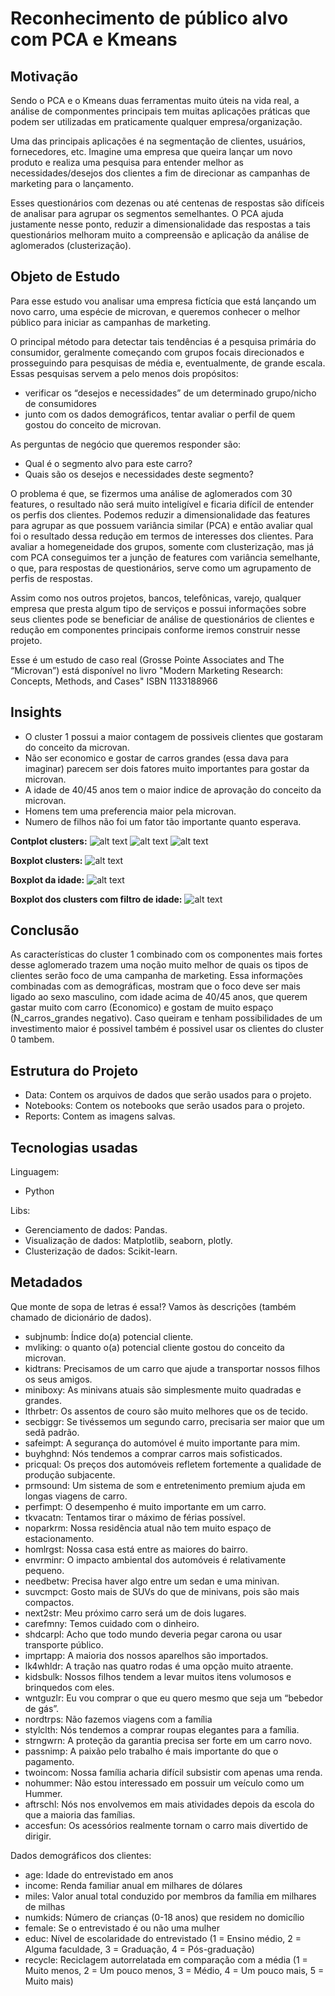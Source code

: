 ﻿# Reconhecimento de público alvo com PCA e Kmeans


## <a> Motivação </a>

Sendo o PCA e o Kmeans duas ferramentas muito úteis na vida real, a análise de componmentes principais tem muitas aplicações práticas que podem ser utilizadas em praticamente qualquer empresa/organização.

Uma das principais aplicações é na segmentação de clientes, usuários, fornecedores, etc. Imagine uma empresa que queira lançar um novo produto e realiza uma pesquisa para entender melhor as necessidades/desejos dos clientes a fim de direcionar as campanhas de marketing para o lançamento. 

Esses questionários com dezenas ou até centenas de respostas são difíceis de analisar para agrupar os segmentos semelhantes. O PCA ajuda justamente nesse ponto, reduzir a dimensionalidade das respostas a tais questionários melhoram muito a compreensão e aplicação da análise de aglomerados (clusterização).


## <a> Objeto de Estudo </a>

Para esse estudo vou analisar uma empresa fictícia que está lançando um novo carro, uma espécie de microvan, e queremos conhecer o melhor público para iniciar as campanhas de marketing.


O principal método para detectar tais tendências é a pesquisa primária do consumidor, geralmente começando com grupos focais direcionados e prosseguindo para pesquisas de média e, eventualmente, de grande escala. Essas pesquisas servem a pelo menos dois propósitos: 
- verificar os “desejos e necessidades” de um determinado grupo/nicho de consumidores
- junto com os dados demográficos, tentar avaliar o perfil de quem gostou do conceito de microvan.

As perguntas de negócio que queremos responder são:
- Qual é o segmento alvo para este carro? 
- Quais são os desejos e necessidades deste segmento?

O problema é que, se fizermos uma análise de aglomerados com 30 features, o resultado não será muito inteligível e ficaria difícil de entender os perfis dos clientes. Podemos reduzir a dimensionalidade das features para agrupar as que possuem variância similar (PCA) e então avaliar qual foi o resultado dessa redução em termos de interesses dos clientes. Para avaliar a homegeneidade dos grupos, somente com clusterização, mas já com PCA conseguimos ter a junção de features com variância semelhante, o que, para respostas de questionários, serve como um agrupamento de perfis de respostas.

Assim como nos outros projetos, bancos, telefônicas, varejo, qualquer empresa que presta algum tipo de serviços e possui informações sobre seus clientes pode se beneficiar de análise de questionários de clientes e redução em componentes principais conforme iremos construir nesse projeto.

Esse é um estudo de caso real (Grosse Pointe Associates and The “Microvan”) está disponível no livro "Modern Marketing Research: Concepts, Methods, and Cases" ISBN 1133188966


## <a> Insights </a>
- O cluster 1 possui a maior contagem de possiveis clientes que gostaram do conceito da microvan.
- Não ser economico e gostar de carros grandes (essa dava para imaginar) parecem ser dois fatores muito importantes para gostar da microvan.
- A idade de 40/45 anos tem o maior indice de aprovação do conceito da microvan.
- Homens tem uma preferencia maior pela microvan.
- Numero de filhos não foi um fator tão importante quanto esperava.

**Contplot clusters:**
![alt text](reports/hist_mvliking0.png)
![alt text](reports/hist_mvliking1.png)
![alt text](reports/hist_mvliking2.png)

**Boxplot clusters:**
![alt text](reports/boxplot_cluster.png)

**Boxplot da idade:**
![alt text](reports/boxplot_age.png)

**Boxplot dos clusters com filtro de idade:**
![alt text](reports/boxplot_cluster+40_men.png)


## <a> Conclusão </a>
As características do cluster 1 combinado com os componentes mais fortes desse aglomerado trazem uma noção muito melhor de quais os tipos de clientes serão foco de uma campanha de marketing. Essa informações combinadas com as demográficas, mostram que o foco deve ser mais ligado ao sexo masculino, com idade acima de 40/45 anos, que querem gastar muito com carro (Economico) e gostam de muito espaço (N_carros_grandes negativo). Caso queiram e tenham possibilidades de um investimento maior é possivel também  é possivel usar os clientes do cluster 0 tambem.


## <a> Estrutura do Projeto </a>
- Data: Contem os arquivos de dados que serão usados para o projeto.
- Notebooks: Contem os notebooks que serão usados para o projeto.
- Reports: Contem as imagens salvas.

## <a> Tecnologias usadas </a>
Linguagem: 
- Python

Libs:
- Gerenciamento de dados: Pandas.
- Visualização de dados:  Matplotlib, seaborn, plotly.
- Clusterização de dados: Scikit-learn.

## <a> Metadados </a>

Que monte de sopa de letras é essa!? Vamos às descrições (também chamado de dicionário de dados).

- subjnumb:  Índice do(a) potencial cliente.
- mvliking: o quanto o(a) potencial cliente gostou do conceito da microvan.
- kidtrans: Precisamos de um carro que ajude a transportar nossos filhos os seus amigos.
- miniboxy: As minivans atuais são simplesmente muito quadradas e grandes.
- lthrbetr: Os assentos de couro são muito melhores que os de tecido.
- secbiggr: Se tivéssemos um segundo carro, precisaria ser maior que um sedã padrão.
- safeimpt: A segurança do automóvel é muito importante para mim.
- buyhghnd: Nós tendemos a comprar carros mais sofisticados.
- pricqual: Os preços dos automóveis refletem fortemente a qualidade de produção subjacente.
- prmsound: Um sistema de som e entretenimento premium ajuda em longas viagens de carro.
- perfimpt: O desempenho é muito importante em um carro.
- tkvacatn: Tentamos tirar o máximo de férias possível.
- noparkrm: Nossa residência atual não tem muito espaço de estacionamento.
- homlrgst: Nossa casa está entre as maiores do bairro.
- envrminr: O impacto ambiental dos automóveis é relativamente pequeno.
- needbetw: Precisa haver algo entre um sedan e uma minivan.
- suvcmpct: Gosto mais de SUVs do que de minivans, pois são mais compactos.
- next2str: Meu próximo carro será um de dois lugares.
- carefmny: Temos cuidado com o dinheiro.
- shdcarpl: Acho que todo mundo deveria pegar carona ou usar transporte público.
- imprtapp: A maioria dos nossos aparelhos são importados.
- lk4whldr: A tração nas quatro rodas é uma opção muito atraente.
- kidsbulk: Nossos filhos tendem a levar muitos itens volumosos e brinquedos com eles.
- wntguzlr: Eu vou comprar o que eu quero mesmo que seja um “bebedor de gás”.
- nordtrps: Não fazemos viagens com a família
- stylclth: Nós tendemos a comprar roupas elegantes para a família.
- strngwrn: A proteção da garantia precisa ser forte em um carro novo.
- passnimp: A paixão pelo trabalho é mais importante do que o pagamento.
- twoincom: Nossa família acharia difícil subsistir com apenas uma renda.
- nohummer: Não estou interessado em possuir um veículo como um Hummer.
- aftrschl: Nós nos envolvemos em mais atividades depois da escola do que a maioria das famílias.
- accesfun: Os acessórios realmente tornam o carro mais divertido de dirigir.

Dados demográficos dos clientes:

- age: Idade do entrevistado em anos
- income: Renda familiar anual em milhares de dólares
- miles: Valor anual total conduzido por membros da família em milhares de milhas
- numkids: Número de crianças (0-18 anos) que residem no domicílio
- female: Se o entrevistado é ou não uma mulher
- educ: Nível de escolaridade do entrevistado (1 = Ensino médio, 2 = Alguma faculdade, 3 = Graduação, 4 = Pós-graduação)
- recycle: Reciclagem autorrelatada em comparação com a média (1 = Muito menos, 2 = Um pouco menos, 3 = Médio, 4 = Um pouco mais, 5 = Muito mais)


